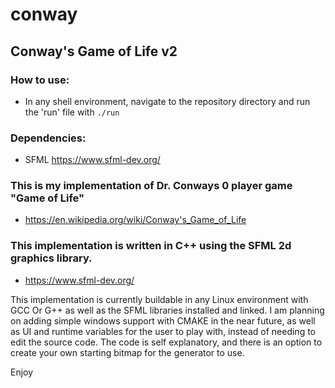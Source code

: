 # conway

## Conway's Game of Life v2
### How to use:
- In any shell environment, navigate to the repository directory and run the 'run' file with `./run`

### Dependencies:
- SFML https://www.sfml-dev.org/
### This is my implementation of Dr. Conways 0 player game "Game of Life"
- https://en.wikipedia.org/wiki/Conway's_Game_of_Life
### This implementation is written in C++ using the SFML 2d graphics library.
- https://www.sfml-dev.org/

This implementation is currently buildable in any Linux environment with GCC Or G++ as well as the SFML libraries installed and linked.
I am planning on adding simple windows support with CMAKE in the near future, as well as UI and runtime variables for the user to play with, instead of needing to edit the source code.
The code is self explanatory, and there is an option to create your own starting bitmap for the generator to use.

Enjoy
